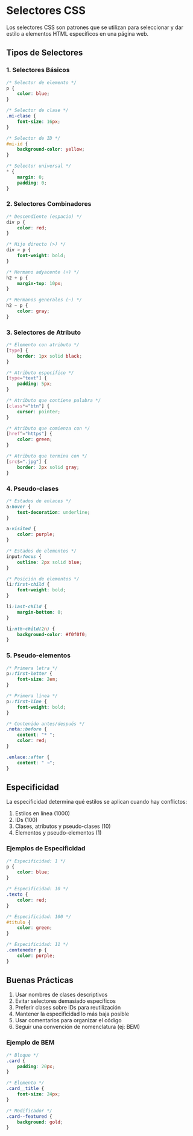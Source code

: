 # Selectores CSS

Los selectores CSS son patrones que se utilizan para seleccionar y dar estilo a elementos HTML específicos en una página web.

## Tipos de Selectores

### 1. Selectores Básicos

```css
/* Selector de elemento */
p {
    color: blue;
}

/* Selector de clase */
.mi-clase {
    font-size: 16px;
}

/* Selector de ID */
#mi-id {
    background-color: yellow;
}

/* Selector universal */
* {
    margin: 0;
    padding: 0;
}
```

### 2. Selectores Combinadores

```css
/* Descendiente (espacio) */
div p {
    color: red;
}

/* Hijo directo (>) */
div > p {
    font-weight: bold;
}

/* Hermano adyacente (+) */
h2 + p {
    margin-top: 10px;
}

/* Hermanos generales (~) */
h2 ~ p {
    color: gray;
}
```

### 3. Selectores de Atributo

```css
/* Elemento con atributo */
[type] {
    border: 1px solid black;
}

/* Atributo específico */
[type="text"] {
    padding: 5px;
}

/* Atributo que contiene palabra */
[class*="btn"] {
    cursor: pointer;
}

/* Atributo que comienza con */
[href^="https"] {
    color: green;
}

/* Atributo que termina con */
[src$=".jpg"] {
    border: 2px solid gray;
}
```

### 4. Pseudo-clases

```css
/* Estados de enlaces */
a:hover {
    text-decoration: underline;
}

a:visited {
    color: purple;
}

/* Estados de elementos */
input:focus {
    outline: 2px solid blue;
}

/* Posición de elementos */
li:first-child {
    font-weight: bold;
}

li:last-child {
    margin-bottom: 0;
}

li:nth-child(2n) {
    background-color: #f0f0f0;
}
```

### 5. Pseudo-elementos

```css
/* Primera letra */
p::first-letter {
    font-size: 2em;
}

/* Primera línea */
p::first-line {
    font-weight: bold;
}

/* Contenido antes/después */
.nota::before {
    content: "* ";
    color: red;
}

.enlace::after {
    content: " →";
}
```

## Especificidad

La especificidad determina qué estilos se aplican cuando hay conflictos:

1. Estilos en línea (1000)
2. IDs (100)
3. Clases, atributos y pseudo-clases (10)
4. Elementos y pseudo-elementos (1)

### Ejemplos de Especificidad

```css
/* Especificidad: 1 */
p {
    color: blue;
}

/* Especificidad: 10 */
.texto {
    color: red;
}

/* Especificidad: 100 */
#titulo {
    color: green;
}

/* Especificidad: 11 */
.contenedor p {
    color: purple;
}
```

## Buenas Prácticas

1. Usar nombres de clases descriptivos
2. Evitar selectores demasiado específicos
3. Preferir clases sobre IDs para reutilización
4. Mantener la especificidad lo más baja posible
5. Usar comentarios para organizar el código
6. Seguir una convención de nomenclatura (ej: BEM)

### Ejemplo de BEM

```css
/* Bloque */
.card {
    padding: 20px;
}

/* Elemento */
.card__title {
    font-size: 24px;
}

/* Modificador */
.card--featured {
    background: gold;
}
``` 